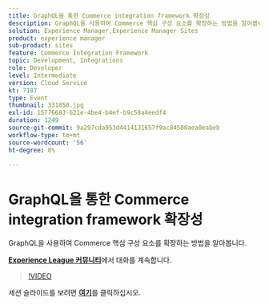 ```yaml
---
title: GraphQL을 통한 Commerce integration framework 확장성
description: GraphQL을 사용하여 Commerce 핵심 구성 요소를 확장하는 방법을 알아봅니다. 이 세션은 Adobe Developers Live 컨텐츠 이벤트의 일부로 전달되었습니다.
solution: Experience Manager,Experience Manager Sites
product: experience manager
sub-product: sites
feature: Commerce Integration Framework
topic: Development, Integrations
role: Developer
level: Intermediate
version: Cloud Service
kt: 7187
type: Event
thumbnail: 331850.jpg
exl-id: 15776683-621e-4be4-b4ef-b9c58a4eedf4
duration: 1249
source-git-commit: 9a297cda953d4414131657f9ac84580aea0eabeb
workflow-type: tm+mt
source-wordcount: '56'
ht-degree: 0%

---
```


# GraphQL을 통한 Commerce integration framework 확장성

GraphQL을 사용하여 Commerce 핵심 구성 요소를 확장하는 방법을 알아봅니다.

**[Experience League 커뮤니티](https://adobe.ly/36Yd3v6)**&#x200B;에서 대화를 계속합니다.

>[!VIDEO](https://video.tv.adobe.com/v/331850/?quality=12&learn=on&hidetitle=true)

세션 슬라이드를 보려면 **[여기](/help/adobe-developers-live/assets/cif-extensibility-graphql.pdf)**&#x200B;를 클릭하십시오.
